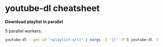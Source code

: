 
# youtube-dl cheatsheet

**Download playlist in parallel**

5 parallel workers:
```bash
youtube-dl --get-id "<playlist-url>" | xargs -I '{}' -P 5 youtube-dl 'https://youtube.com/watch?v={}'
```
